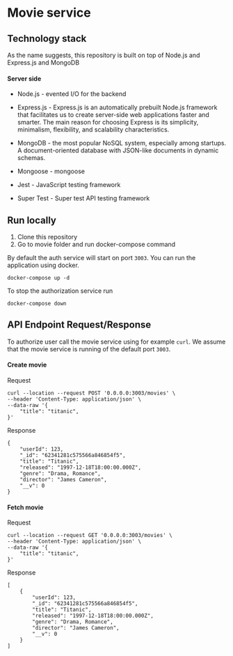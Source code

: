 # Movie service

## Technology stack

As the name suggests, this repository is built on top of Node.js and Express.js and MongoDB

#### Server side

- Node.js - evented I/O for the backend

- Express.js - Express.js is an automatically prebuilt Node.js framework that facilitates us to create server-side web applications faster and smarter. The main reason   for choosing Express is its simplicity, minimalism, flexibility, and scalability characteristics.

- MongoDB -  the most popular NoSQL system, especially among startups. A document-oriented database with JSON-like documents in dynamic schemas.

- Mongoose - mongoose

- Jest - JavaScript testing framework

- Super Test - Super test API testing framework


## Run locally

1. Clone this repository
1. Go to movie folder and run docker-compose command


By default the auth service will start on port `3003`. You can run the application using docker. 

```
docker-compose up -d
```

To stop the authorization service run

```
docker-compose down
```

## API Endpoint Request/Response
To authorize user call the movie service using for example `curl`. We assume
that the movie service is running of the default port `3003`.


#### Create movie
Request

```
curl --location --request POST '0.0.0.0:3003/movies' \
--header 'Content-Type: application/json' \
--data-raw '{
    "title": "titanic",
}'
```

Response

```
{
    "userId": 123,
    "_id": "62341281c575566a846854f5",
    "title": "Titanic",
    "released": "1997-12-18T18:00:00.000Z",
    "genre": "Drama, Romance",
    "director": "James Cameron",
    "__v": 0
}
```

#### Fetch movie
Request

```
curl --location --request GET '0.0.0.0:3003/movies' \
--header 'Content-Type: application/json' \
--data-raw '{
    "title": "titanic",
}'
```

Response

```
[
    {
        "userId": 123,
        "_id": "62341281c575566a846854f5",
        "title": "Titanic",
        "released": "1997-12-18T18:00:00.000Z",
        "genre": "Drama, Romance",
        "director": "James Cameron",
        "__v": 0
    }
]
```
